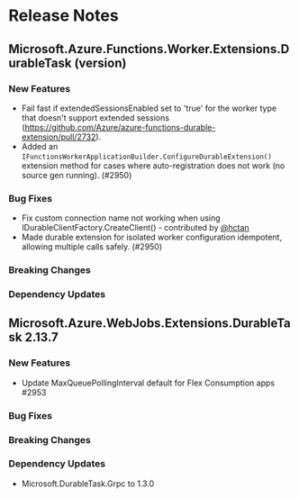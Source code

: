 # Release Notes

## Microsoft.Azure.Functions.Worker.Extensions.DurableTask (version)

### New Features

- Fail fast if extendedSessionsEnabled set to 'true' for the worker type that doesn't support extended sessions (https://github.com/Azure/azure-functions-durable-extension/pull/2732).
- Added an `IFunctionsWorkerApplicationBuilder.ConfigureDurableExtension()` extension method for cases where auto-registration does not work (no source gen running). (#2950)

### Bug Fixes

- Fix custom connection name not working when using IDurableClientFactory.CreateClient() - contributed by [@hctan](https://github.com/hctan)
- Made durable extension for isolated worker configuration idempotent, allowing multiple calls safely. (#2950)

### Breaking Changes

### Dependency Updates

## Microsoft.Azure.WebJobs.Extensions.DurableTask 2.13.7

### New Features

- Update MaxQueuePollingInterval default for Flex Consumption apps #2953

### Bug Fixes

### Breaking Changes

### Dependency Updates

- Microsoft.DurableTask.Grpc to 1.3.0
